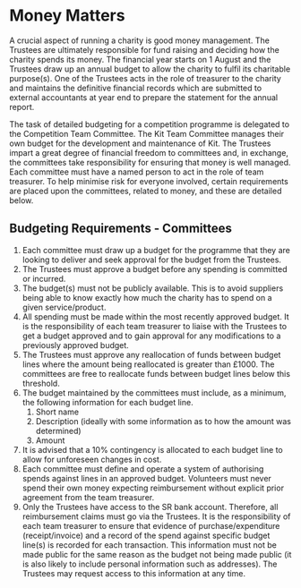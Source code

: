 # Money Matters

A crucial aspect of running a charity is good money management. The Trustees are ultimately responsible for fund raising and deciding how the charity spends its money. The financial year starts on 1 August and the Trustees draw up an annual budget to allow the charity to fulfil its charitable purpose(s). One of the Trustees acts in the role of treasurer to the charity and maintains the definitive financial records which are submitted to external accountants at year end to prepare the statement for the annual report. 

The task of detailed budgeting for a competition programme is delegated to the Competition Team Committee. The Kit Team Committee manages their own budget for the development and maintenance of Kit. The Trustees impart a great degree of financial freedom to committees  and, in exchange, the committees take responsibility for ensuring that money is well managed. Each committee must have a named person to act in the role of team treasurer.  To help minimise risk for everyone involved, certain requirements are placed upon the committees, related to money, and these are detailed below. 

## Budgeting Requirements - Committees

1. Each committee must draw up a budget for the programme that they are looking to deliver and seek approval for the budget from the Trustees.
2. The Trustees must approve a budget before any spending is committed or incurred.
3. The budget(s) must not be publicly available. This is to avoid suppliers being able to know exactly how much the charity has to spend on a given service/product.
4. All spending must be made within the most recently approved budget. It is the responsibility of each team treasurer to liaise with the Trustees to get a budget approved and to gain approval for any modifications to a previously approved budget.
5. The Trustees must approve any reallocation of funds between budget lines where the amount being reallocated is greater than £1000. The committees are free to reallocate funds between budget lines below this threshold.
6. The budget maintained by the committees must include, as a minimum, the following information for each budget line. 
   1. Short name
   2. Description \(ideally with some information as to how the amount was determined\)
   3. Amount
7. It is advised that a 10% contingency is allocated to each budget line to allow for unforeseen changes in cost.
8. Each committee must define and operate a system of authorising spends against lines in an approved budget. Volunteers must never spend their own money expecting reimbursement without explicit prior agreement from the team treasurer.
9. Only the Trustees have access to the SR bank account. Therefore, all reimbursement claims must go via the Trustees. It is the responsibility of each team treasurer to ensure that evidence of purchase/expenditure \(receipt/invoice\) and a record of the spend against specific budget line\(s\) is recorded for each transaction. This information must not be made public for the same reason as the budget not being made public \(it is also likely to include personal information such as addresses\). The Trustees may request access to this information at any time.

